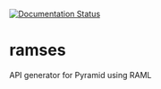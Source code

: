 [![Documentation Status](https://readthedocs.org/projects/ramses/badge/?version=latest)](https://readthedocs.org/projects/ramses/?badge=latest)

# ramses
API generator for Pyramid using RAML
